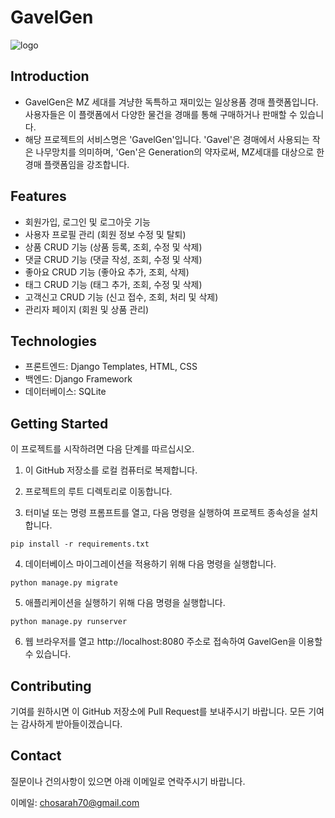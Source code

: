 # GavelGen


![logo](https://user-images.githubusercontent.com/96174711/229123298-6ccd07ed-6b22-4db6-9c59-cac18835264b.png)





## Introduction
* GavelGen은 MZ 세대를 겨냥한 독특하고 재미있는 일상용품 경매 플랫폼입니다. 사용자들은 이 플랫폼에서 다양한 물건을 경매를 통해 구매하거나 판매할 수 있습니다.
* 해당 프로젝트의 서비스명은 'GavelGen'입니다. 'Gavel'은 경매에서 사용되는 작은 나무망치를 의미하며, 'Gen'은 Generation의 약자로써, MZ세대를 대상으로 한 경매 플랫폼임을 강조합니다.





## Features
* 회원가입, 로그인 및 로그아웃 기능
* 사용자 프로필 관리 (회원 정보 수정 및 탈퇴)
* 상품 CRUD 기능 (상품 등록, 조회, 수정 및 삭제)
* 댓글 CRUD 기능 (댓글 작성, 조회, 수정 및 삭제)
* 좋아요 CRUD 기능 (좋아요 추가, 조회, 삭제)
* 태그 CRUD 기능 (태그 추가, 조회, 수정 및 삭제)
* 고객신고 CRUD 기능 (신고 접수, 조회, 처리 및 삭제)
* 관리자 페이지 (회원 및 상품 관리)





## Technologies
* 프론트엔드: Django Templates, HTML, CSS
* 백엔드: Django Framework
* 데이터베이스: SQLite





## Getting Started
이 프로젝트를 시작하려면 다음 단계를 따르십시오.

1. 이 GitHub 저장소를 로컬 컴퓨터로 복제합니다.


2. 프로젝트의 루트 디렉토리로 이동합니다.


3. 터미널 또는 명령 프롬프트를 열고, 다음 명령을 실행하여 프로젝트 종속성을 설치합니다.


```
pip install -r requirements.txt
```


4. 데이터베이스 마이그레이션을 적용하기 위해 다음 명령을 실행합니다.


```
python manage.py migrate
```


5. 애플리케이션을 실행하기 위해 다음 명령을 실행합니다.


```
python manage.py runserver
```


6. 웹 브라우저를 열고 http://localhost:8080 주소로 접속하여 GavelGen을 이용할 수 있습니다.





## Contributing
기여를 원하시면 이 GitHub 저장소에 Pull Request를 보내주시기 바랍니다. 모든 기여는 감사하게 받아들이겠습니다.





## Contact
질문이나 건의사항이 있으면 아래 이메일로 연락주시기 바랍니다.


이메일: chosarah70@gmail.com
